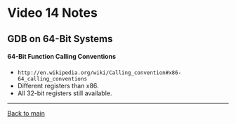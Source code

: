 # Video 14 Notes

## GDB on 64-Bit Systems

#### 64-Bit Function Calling Conventions
- ```http://en.wikipedia.org/wiki/Calling_convention#x86-64_calling_conventions```
- Different registers than x86. 
- All 32-bit registers still available.

---
 
[Back to main](https://github.com/rot0xd/SecurityTube/blob/master/SGDE/README.md)
